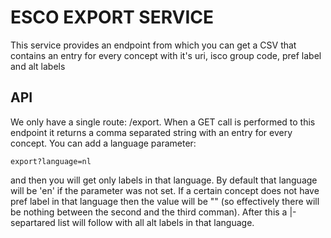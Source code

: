 # ESCO EXPORT SERVICE

This service provides an endpoint from which you can get a CSV that contains an entry for every concept with it's uri, isco group code, pref label and alt labels

## API

We only have a single route: /export. When a GET call is performed to this endpoint it returns a comma separated string with an entry for every concept. You can add a language parameter:
```
export?language=nl
```
and then you will get only labels in that language. By default that language will be 'en' if the parameter was not set. If a certain concept does not have pref label in that language then the value will be "" (so effectively there will be nothing between the second and the third comman). After this a |-separtared list will follow with all alt labels in that language.
